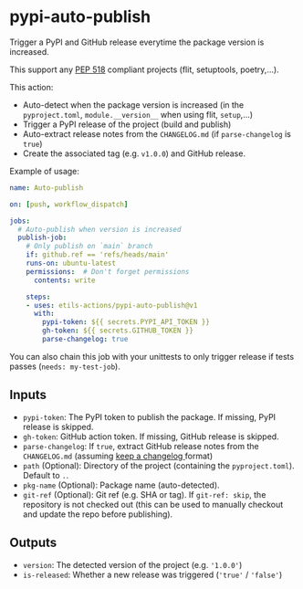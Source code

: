 # pypi-auto-publish

Trigger a PyPI and GitHub release everytime the package version is increased.

This support any [PEP 518](https://www.python.org/dev/peps/pep-0518/) compliant projects (flit, setuptools, poetry,...).

This action:

* Auto-detect when the package version is increased (in the `pyproject.toml`, `module.__version__` when using flit, `setup`,...)
* Trigger a PyPI release of the project (build and publish)
* Auto-extract release notes from the `CHANGELOG.md` (if `parse-changelog` is `true`)
* Create the associated tag (e.g. `v1.0.0`) and GitHub release.

Example of usage:

```yaml
name: Auto-publish

on: [push, workflow_dispatch]

jobs:
  # Auto-publish when version is increased
  publish-job:
    # Only publish on `main` branch
    if: github.ref == 'refs/heads/main'
    runs-on: ubuntu-latest
    permissions:  # Don't forget permissions
      contents: write

    steps:
    - uses: etils-actions/pypi-auto-publish@v1
      with:
        pypi-token: ${{ secrets.PYPI_API_TOKEN }}
        gh-token: ${{ secrets.GITHUB_TOKEN }}
        parse-changelog: true
```

You can also chain this job with your unittests to only trigger release if tests passes (`needs: my-test-job`).

## Inputs

* `pypi-token`: The PyPI token to publish the package. If missing, PyPI release is skipped.
* `gh-token`: GitHub action token. If missing, GitHub release is skipped.
* `parse-changelog`: If `true`, extract GitHub release notes from the `CHANGELOG.md` (assuming [keep a changelog
](https://keepachangelog.com/) format)
* `path` (Optional): Directory of the project (containing the `pyproject.toml`). Default to `.`.
* `pkg-name` (Optional): Package name (auto-detected).
* `git-ref` (Optional): Git ref (e.g. SHA or tag). If `git-ref: skip`, the repository is
  not checked out (this can be used to manually checkout and update the repo before publishing).

## Outputs

* `version`: The detected version of the project (e.g. `'1.0.0'`)
* `is-released`: Whether a new release was triggered (`'true'` / `'false'`)

